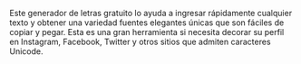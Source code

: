 Este generador de letras gratuito lo ayuda a ingresar rápidamente cualquier texto y obtener una variedad 
fuentes elegantes únicas que son fáciles de copiar y pegar. Esta es una gran herramienta si necesita decorar
su perfil en Instagram, Facebook, Twitter y otros sitios que admiten caracteres Unicode.